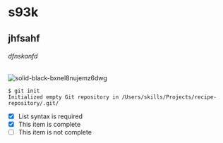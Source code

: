#  s93k 
## jhfsahf
###### dfnskanfd 
![solid-black-bxnel8nujemz6dwg](https://github.com/Exp-Communicate-Using-Markdown-Cohort-1/series-communicate-using-markdown-fakede-d/assets/48124371/9ec9a370-3c37-4da1-8b32-20153ff936a2)
```
$ git init
Initialized empty Git repository in /Users/skills/Projects/recipe-repository/.git/
```
- [x] List syntax is required
- [x] This item is complete
- [ ] This item is not complete
